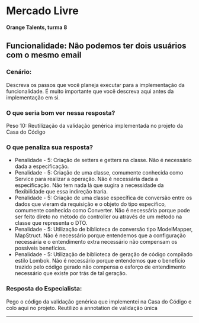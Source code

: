 # Mercado Livre 
<b> Orange Talents, turma 8 </b>


## Funcionalidade: Não podemos ter dois usuários com o mesmo email

### Cenário:
Descreva os passos que você planeja executar para a implementação da funcionalidade. É muito importante que você descreva aqui antes da implementação em si.

### O que seria bom ver nessa resposta?
Peso 10: Reutilização da validação genérica implementada no projeto da Casa do Código

### O que penaliza sua resposta?

* Penalidade - 5: Criação de setters e getters na classe. Não é necessário dada a especificação.
* Penalidade - 5: Criação de uma classe, comumente conhecida como Service para realizar a operação. Não é necessária dada a especificação. Não tem nada lá que sugira a necessidade da flexibilidade que essa indireção traria.
* Penalidade - 5: Criação de uma classe específica de conversão entre os dados que vieram da requisição e o objeto do tipo específico, comumente conhecida como Converter. Não é necessária porque pode ser feito direto no método do controller ou através de um método na classe que representa o DTO.
* Penalidade - 5: Utilização de biblioteca de conversão tipo ModelMapper, MapStruct. Não é necessário porque entendemos que a configuração necessária e o entendimento extra necessário não compensam os possíveis benefícios.
* Penalidade - 5: Utilização de biblioteca de geração de código compilado estilo Lombok. Não é necessário porque entendemos que o benefício trazido pelo código gerado não compensa o esforço de entendimento necessário que existe por trás de tal geração.

### Resposta do Especialista:

Pego o código da validação genérica que implementei na Casa do Código e colo aqui no projeto.
Reutilizo a annotation de validação única

________

